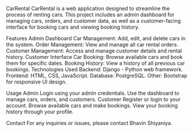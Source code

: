 CarRental
CarRental is a web application designed to streamline the process of renting cars. This project includes an admin dashboard for managing cars, orders, and customer data, as well as a customer-facing interface for booking cars and viewing booking history.

Features
Admin Dashboard
Car Management: Add, edit, and delete cars in the system.
Order Management: View and manage all car rental orders.
Customer Management: Access and manage customer details and rental history.
Customer Interface
Car Booking: Browse available cars and book them for specific dates.
Booking History: View a history of all previous car bookings.
Technologies Used
Backend: Django - Python web framework.
Frontend: HTML, CSS, JavaScript.
Database: PostgreSQL.
Other: Bootstrap for responsive UI design.

Usage
Admin
Login using your admin credentials.
Use the dashboard to manage cars, orders, and customers.
Customer
Register or login to your account.
Browse available cars and make bookings.
View your booking history through your profile.

Contact
For any inquiries or issues, please contact Bhavin Shiyaniya.
